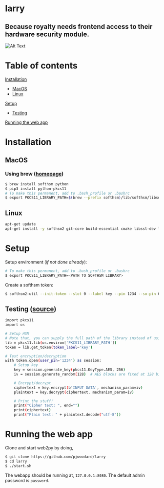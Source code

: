 # larry

## Because royalty needs frontend access to their hardware security module.

![Alt Text](https://media.giphy.com/media/2Ylp4JECyTYRi/giphy.gif)

# Table of contents

[Installation](#install)
- [MacOS](#install-macos)
- [Linux](#install-linux)

[Setup](#setup)
- [Testing](#testing)

[Running the web app](#run)

# <a name="install"><a/> Installation

## <a name="install-macos"><a/> MacOS

### Using brew ([homepage](https://brew.sh/))

```bash
$ brew install softhsm python
$ pip3 install python-pkcs11
# To make this permanent, add to .bash_profile or .bashrc
$ export PKCS11_LIBRARY_PATH=$(brew --prefix softhsm)/lib/softhsm/libsofthsm2.so
```

## <a name="install-linux"><a/>Linux

```bash
apt-get update
apt-get install -y softhsm2 git-core build-essential cmake libssl-dev libseccomp-dev
```

# <a name="setup"><a/>Setup

Setup environment (*if not done already*):
```bash
# To make this permanent, add to .bash_profile or .bashrc
$ export PKCS11_LIBRARY_PATH=<PATH TO SOFTHSM LIBRARY>
```

Create a softhsm token:
```bash
$ softhsm2-util --init-token --slot 0 --label key --pin 1234 --so-pin 0000
```

## <a name="testing"><a/>Testing ([source](http://python-pkcs11.readthedocs.io/en/latest/index.html))

```bash
import pkcs11
import os

# Setup HSM
# Note that, you can supply the full path of the library instead of using os.environ.
lib = pkcs11.lib(os.environ['PKCS11_LIBRARY_PATH'])
token = lib.get_token(token_label='key')

# Test encryption/decryption
with token.open(user_pin='1234') as session:
    # Setup key
    key = session.generate_key(pkcs11.KeyType.AES, 256)
    iv = session.generate_random(128)  # AES blocks are fixed at 128 bits

    # Encrypt/decrypt
    ciphertext = key.encrypt(b'INPUT DATA', mechanism_param=iv)
    plaintext = key.decrypt(ciphertext, mechanism_param=iv)

    # Print the stuff!
    print("Cipher text: ", end="")
    print(ciphertext)
    print("Plain text: " + plaintext.decode("utf-8"))
```

# <a name="run"><a/>Running the web app

Clone and start web2py by doing,
```bash
$ git clone https://github.com/pjwoodard/larry
$ cd larry
$ ./start.sh
```

The webapp should be running at, `127.0.0.1:8080`. The default admin password is `password`.

